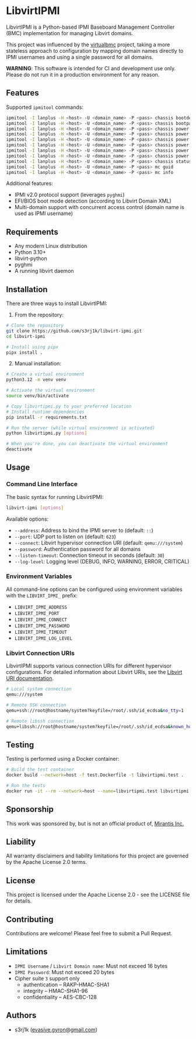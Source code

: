 # LibvirtIPMI

LibvirtIPMI is a Python-based IPMI Baseboard Management Controller (BMC) implementation for managing Libvirt domains.

This project was influenced by the [virtualbmc](https://opendev.org/openstack/virtualbmc) project, taking a more stateless approach to configuration by mapping domain names directly to IPMI usernames and using a single password for all domains.

**WARNING**: This software is intended for CI and development use only. Please do not run it in a production environment for any reason.

## Features

Supported `ipmitool` commands:
```bash
ipmitool -I lanplus -H <host> -U <domain_name> -P <pass> chassis bootdev pxe|disk|cdrom|floppy
ipmitool -I lanplus -H <host> -U <domain_name> -P <pass> chassis bootparam get 5
ipmitool -I lanplus -H <host> -U <domain_name> -P <pass> chassis power diag
ipmitool -I lanplus -H <host> -U <domain_name> -P <pass> chassis power off
ipmitool -I lanplus -H <host> -U <domain_name> -P <pass> chassis power on
ipmitool -I lanplus -H <host> -U <domain_name> -P <pass> chassis power reset
ipmitool -I lanplus -H <host> -U <domain_name> -P <pass> chassis power soft
ipmitool -I lanplus -H <host> -U <domain_name> -P <pass> chassis power status
ipmitool -I lanplus -H <host> -U <domain_name> -P <pass> chassis status
ipmitool -I lanplus -H <host> -U <domain_name> -P <pass> mc guid
ipmitool -I lanplus -H <host> -U <domain_name> -P <pass> mc info
```

Additional features:
- IPMI v2.0 protocol support (leverages `pyghmi`)
- EFI/BIOS boot mode detection (according to Libvirt Domain XML)
- Multi-domain support with concurrent access control (domain name is used as IPMI username)

## Requirements

- Any modern Linux distribution
- Python 3.10+
- libvirt-python
- pyghmi
- A running libvirt daemon

## Installation

There are three ways to install LibvirtIPMI:

1. From the repository:
```bash
# Clone the repository
git clone https://github.com/s3rj1k/libvirt-ipmi.git
cd libvirt-ipmi

# Install using pipx
pipx install .
```

2. Manual installation:
```bash
# Create a virtual environment
python3.12 -m venv venv

# Activate the virtual environment
source venv/bin/activate

# Copy libvirtipmi.py to your preferred location
# Install runtime dependencies
pip install -r requirements.txt

# Run the server (while virtual environment is activated)
python libvirtipmi.py [options]

# When you're done, you can deactivate the virtual environment
deactivate
```

## Usage

### Command Line Interface

The basic syntax for running LibvirtIPMI:

```bash
libvirt-ipmi [options]
```

Available options:
- `--address`: Address to bind the IPMI server to (default: `::`)
- `--port`: UDP port to listen on (default: `623`)
- `--connect`: Libvirt hypervisor connection URI (default: `qemu:///system`)
- `--password`: Authentication password for all domains
- `--listen-timeout`: Connection timeout in seconds (default: `30`)
- `--log-level`: Logging level (DEBUG, INFO, WARNING, ERROR, CRITICAL)

### Environment Variables

All command-line options can be configured using environment variables with the `LIBVIRT_IPMI_` prefix:

- `LIBVIRT_IPMI_ADDRESS`
- `LIBVIRT_IPMI_PORT`
- `LIBVIRT_IPMI_CONNECT`
- `LIBVIRT_IPMI_PASSWORD`
- `LIBVIRT_IPMI_TIMEOUT`
- `LIBVIRT_IPMI_LOG_LEVEL`

### Libvirt Connection URIs

LibvirtIPMI supports various connection URIs for different hypervisor configurations. For detailed information about Libvirt URIs, see the [Libvirt URI documentation](https://libvirt.org/uri.html).

```bash
# Local system connection
qemu:///system

# Remote SSH connection
qemu+ssh://root@hostname/system?keyfile=/root/.ssh/id_ecdsa&no_tty=1

# Remote libssh connection
qemu+libssh://root@hostname/system?keyfile=/root/.ssh/id_ecdsa&known_hosts_verify=ignore&sshauth=privkey
```

## Testing

Testing is performed using a Docker container:

```bash
# Build the test container
docker build --network=host -f test.Dockerfile -t libvirtipmi.test .

# Run the tests
docker run -it --rm --network=host --name=libvirtipmi.test libvirtipmi.test
```

## Sponsorship

This work was sponsored by, but is not an official product of, [Mirantis Inc.](https://www.mirantis.com/)

## Liability

All warranty disclaimers and liability limitations for this project are governed by the Apache License 2.0 terms.

## License

This project is licensed under the Apache License 2.0 - see the LICENSE file for details.

## Contributing

Contributions are welcome! Please feel free to submit a Pull Request.

## Limitations

- `IPMI Username` / `Libvirt Domain name`: Must not exceed 16 bytes
- `IPMI Password`: Must not exceed 20 bytes
- Cipher suite `3` support only
   - authentication – RAKP-HMAC-SHA1
   - integrity – HMAC-SHA1-96
   - confidentiality – AES-CBC-128

## Authors

- s3rj1k (evasive.gyron@gmail.com)
